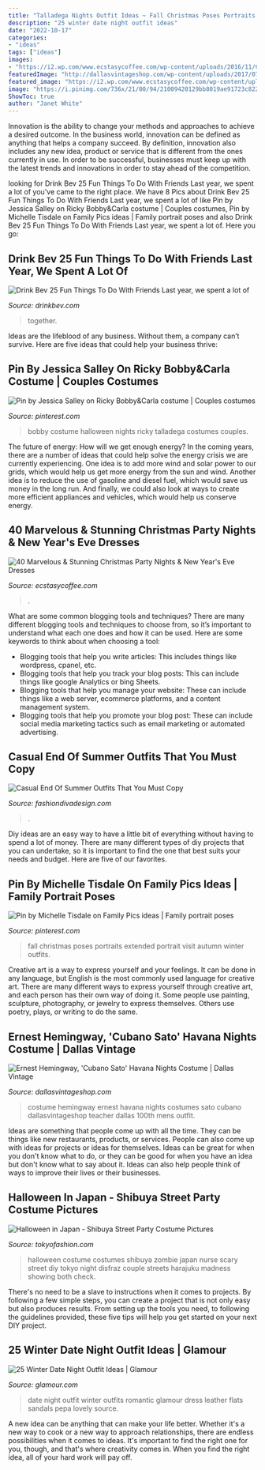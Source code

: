 ```yaml
---
title: "Talladega Nights Outfit Ideas ~ Fall Christmas Poses Portraits Extended Portrait Visit Autumn Winter Outfits"
description: "25 winter date night outfit ideas"
date: "2022-10-17"
categories:
- "ideas"
tags: ["ideas"]
images:
- "https://i2.wp.com/www.ecstasycoffee.com/wp-content/uploads/2016/11/Christmas-and-New-Year‘s-Eve-Dresses-Ideas-9.jpg?resize=675%2C1013"
featuredImage: "http://dallasvintageshop.com/wp-content/uploads/2017/07/Photo-Jul-28-6-43-36-PM.jpg"
featured_image: "https://i2.wp.com/www.ecstasycoffee.com/wp-content/uploads/2016/11/Christmas-and-New-Year‘s-Eve-Dresses-Ideas-9.jpg?resize=675%2C1013"
image: "https://i.pinimg.com/736x/21/00/94/21009420129bb8019ae91723c822068e--fall-family-photos-family-photo-shoots.jpg"
ShowToc: true
author: "Janet White"
---
```



Innovation is the ability to change your methods and approaches to achieve a desired outcome. In the business world, innovation can be defined as anything that helps a company succeed. By definition, innovation also includes any new idea, product or service that is different from the ones currently in use. In order to be successful, businesses must keep up with the latest trends and innovations in order to stay ahead of the competition.

	

		
looking for Drink Bev 25 Fun Things To Do With Friends Last year, we spent a lot of you've came to the right place. We have 8 Pics about Drink Bev 25 Fun Things To Do With Friends Last year, we spent a lot of like Pin by Jessica Salley on Ricky Bobby&amp;Carla costume | Couples costumes, Pin by Michelle Tisdale on Family Pics ideas | Family portrait poses and also Drink Bev 25 Fun Things To Do With Friends Last year, we spent a lot of. Here you go:
		
    
## Drink Bev 25 Fun Things To Do With Friends Last Year, We Spent A Lot Of

<img loading=lazy src="http://cdn.shopify.com/s/files/1/3001/0772/articles/1F1A7019FINALedit_190f7ac9-4422-417e-82f7-45e2dd8a3265_1200x1200.jpg?v=1626516401" onerror="this.onerror=null;this.src='https://tse2.mm.bing.net/th?id=OIP.BAhlWcRvw4Nd1nGRJGeAzQHaE8&amp;pid=15.1';" alt="Drink Bev 25 Fun Things To Do With Friends Last year, we spent a lot of">

_Source: drinkbev.com_

>together. 

	

Ideas are the lifeblood of any business. Without them, a company can’t survive. Here are five ideas that could help your business thrive:

    
## Pin By Jessica Salley On Ricky Bobby&amp;Carla Costume | Couples Costumes

<img loading=lazy src="https://i.pinimg.com/1200x/ff/d5/45/ffd5459979f8345204673de7ecbce407.jpg" onerror="this.onerror=null;this.src='https://tse4.mm.bing.net/th?id=OIP.4IC1_0Lo2v3_k1XfXh4I7AHaJ4&amp;pid=15.1';" alt="Pin by Jessica Salley on Ricky Bobby&amp;Carla costume | Couples costumes">

_Source: pinterest.com_

>bobby costume halloween nights ricky talladega costumes couples. 

	

The future of energy: How will we get enough energy?
In the coming years, there are a number of ideas that could help solve the energy crisis we are currently experiencing. One idea is to add more wind and solar power to our grids, which would help us get more energy from the sun and wind. Another idea is to reduce the use of gasoline and diesel fuel, which would save us money in the long run. And finally, we could also look at ways to create more efficient appliances and vehicles, which would help us conserve energy.

    
## 40 Marvelous &amp; Stunning Christmas Party Nights &amp; New Year&#039;s Eve Dresses

<img loading=lazy src="https://i2.wp.com/www.ecstasycoffee.com/wp-content/uploads/2016/11/Christmas-and-New-Year‘s-Eve-Dresses-Ideas-9.jpg?resize=675%2C1013" onerror="this.onerror=null;this.src='https://tse1.mm.bing.net/th?id=OIP.gKXWFYQ4kaB2G3nKji7sOgHaLH&amp;pid=15.1';" alt="40 Marvelous &amp; Stunning Christmas Party Nights &amp; New Year&#039;s Eve Dresses">

_Source: ecstasycoffee.com_

>. 

	

What are some common blogging tools and techniques?
There are many different blogging tools and techniques to choose from, so it’s important to understand what each one does and how it can be used. Here are some keywords to think about when choosing a tool:
- Blogging tools that help you write articles: This includes things like wordpress, cpanel, etc.
- Blogging tools that help you track your blog posts: This can include things like google Analytics or bing Sheets.
- Blogging tools that help you manage your website: These can include things like a web server, ecommerce platforms, and a content management system. 
- Blogging tools that help you promote your blog post: These can include social media marketing tactics such as email marketing or automated advertising.

    
## Casual End Of Summer Outfits That You Must Copy

<img loading=lazy src="https://www.fashiondivadesign.com/wp-content/uploads/2018/08/end-of-summer-outfits-.jpg" onerror="this.onerror=null;this.src='https://tse4.mm.bing.net/th?id=OIP.Y9Vo7c7ZZnRiKRQYwJiBSwHaNK&amp;pid=15.1';" alt="Casual End Of Summer Outfits That You Must Copy">

_Source: fashiondivadesign.com_

>. 

	

Diy ideas are an easy way to have a little bit of everything without having to spend a lot of money. There are many different types of diy projects that you can undertake, so it is important to find the one that best suits your needs and budget. Here are five of our favorites.

    
## Pin By Michelle Tisdale On Family Pics Ideas | Family Portrait Poses

<img loading=lazy src="https://i.pinimg.com/736x/21/00/94/21009420129bb8019ae91723c822068e--fall-family-photos-family-photo-shoots.jpg" onerror="this.onerror=null;this.src='https://tse1.mm.bing.net/th?id=OIP.V70mzlVPRAbIL6SXAa_TQwHaFS&amp;pid=15.1';" alt="Pin by Michelle Tisdale on Family Pics ideas | Family portrait poses">

_Source: pinterest.com_

>fall christmas poses portraits extended portrait visit autumn winter outfits. 

	

Creative art is a way to express yourself and your feelings. It can be done in any language, but English is the most commonly used language for creative art. There are many different ways to express yourself through creative art, and each person has their own way of doing it. Some people use painting, sculpture, photography, or jewelry to express themselves. Others use poetry, plays, or writing to do the same.

    
## Ernest Hemingway, &#039;Cubano Sato&#039; Havana Nights Costume | Dallas Vintage

<img loading=lazy src="http://dallasvintageshop.com/wp-content/uploads/2017/07/Photo-Jul-28-6-43-36-PM.jpg" onerror="this.onerror=null;this.src='https://tse3.mm.bing.net/th?id=OIP.ToKjv9V8mNp-IRrWuBn1cAAAAA&amp;pid=15.1';" alt="Ernest Hemingway, &#039;Cubano Sato&#039; Havana Nights Costume | Dallas Vintage">

_Source: dallasvintageshop.com_

>costume hemingway ernest havana nights costumes sato cubano dallasvintageshop teacher dallas 100th mens outfit. 

	

Ideas are something that people come up with all the time. They can be things like new restaurants, products, or services. People can also come up with ideas for projects or ideas for themselves. Ideas can be great for when you don't know what to do, or they can be good for when you have an idea but don't know what to say about it. Ideas can also help people think of ways to improve their lives or their businesses.

    
## Halloween In Japan - Shibuya Street Party Costume Pictures

<img loading=lazy src="http://tokyofashion.com/wp-content/uploads/2013/10/Halloween-in-Japan-Shibuya-Costumes-13-023.jpg" onerror="this.onerror=null;this.src='https://tse2.mm.bing.net/th?id=OIP.y6-2K0mE-tn4v485wlqp8wHaLH&amp;pid=15.1';" alt="Halloween in Japan - Shibuya Street Party Costume Pictures">

_Source: tokyofashion.com_

>halloween costume costumes shibuya zombie japan nurse scary street diy tokyo night disfraz couple streets harajuku madness showing both check. 

	

There's no need to be a slave to instructions when it comes to projects. By following a few simple steps, you can create a project that is not only easy but also produces results. From setting up the tools you need, to following the guidelines provided, these five tips will help you get started on your next DIY project.

    
## 25 Winter Date Night Outfit Ideas | Glamour

<img loading=lazy src="https://media.glamour.com/photos/5695869d8fa134644ec28b10/master/h_1025,c_limit/slideshow-winter-date-outfits-09-winter-date-night-outfit-ideas-lovely-pepa-main.jpg" onerror="this.onerror=null;this.src='https://tse4.mm.bing.net/th?id=OIP.USQHFwfxDCKmXB1NIYdCYgHaLH&amp;pid=15.1';" alt="25 Winter Date Night Outfit Ideas | Glamour">

_Source: glamour.com_

>date night outfit winter outfits romantic glamour dress leather flats sandals pepa lovely source. 

	

A new idea can be anything that can make your life better. Whether it's a new way to cook or a new way to approach relationships, there are endless possibilities when it comes to ideas. It's important to find the right one for you, though, and that's where creativity comes in. When you find the right idea, all of your hard work will pay off.

